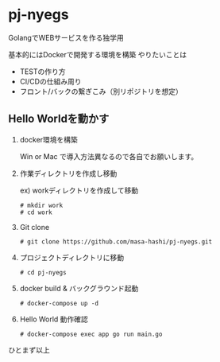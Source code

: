 # pj-nyegs

GolangでWEBサービスを作る独学用

基本的にはDockerで開発する環境を構築
やりたいことは

* TESTの作り方
* CI/CDの仕組み周り
* フロント/バックの繋ぎこみ（別リポジトリを想定）

## Hello Worldを動かす
1. docker環境を構築

    Win or Mac で導入方法異なるので各自でお願いします。

1. 作業ディレクトリを作成し移動

    ex) workディレクトリを作成して移動
    ```
    # mkdir work
    # cd work
    ```

1. Git clone 

    ```
    # git clone https://github.com/masa-hashi/pj-nyegs.git
    ```

1. プロジェクトディレクトリに移動
    
    ```
    # cd pj-nyegs
    ```

1. docker build & バックグラウンド起動

    ```
    # docker-compose up -d
    ```

1. Hello World 動作確認

    ```
    # docker-compose exec app go run main.go
    ```

ひとまず以上